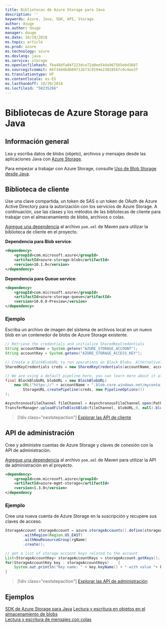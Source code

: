 ```yaml
---
title: Bibliotecas de Azure Storage para Java
description: ''
keywords: Azure, Java, SDK, API, Storage
author: douge
ms.author: douge
manager: douge
ms.date: 10/19/2018
ms.topic: article
ms.prod: azure
ms.technology: azure
ms.devlang: java
ms.service: storage
ms.openlocfilehash: fba48dfa04f223dce72a0ee54da967565ebd3687
ms.sourcegitcommit: 66f3dd4bdb09712b73c9194e23028567c0c4ee3f
ms.translationtype: HT
ms.contentlocale: es-ES
ms.lasthandoff: 10/30/2018
ms.locfileid: "50235266"
---
```

# <a name="azure-storage-libraries-for-java"></a>Bibliotecas de Azure Storage para Java

## <a name="overview"></a>Información general

Lea y escriba datos de blobs (objeto), archivos y mensajes desde las aplicaciones Java con [Azure Storage](/azure/storage/storage-introduction).

Para empezar a trabajar con Azure Storage, consulte [Uso de Blob Storage desde Java](/azure/storage/blobs/storage-quickstart-blobs-java-v10).

## <a name="client-library"></a>Biblioteca de cliente

Use una clave compartida, un token de SAS o un token de OAuth de Azure Active Directory para la autorización con los servicios de Azure Storage. A continuación, use las clases y los métodos de las bibliotecas de cliente para trabajar con el almacenamiento de blobs, archivos o colas. 

[Agregue una dependencia](https://maven.apache.org/guides/getting-started/index.html#How_do_I_use_external_dependencies) al archivo `pom.xml` de Maven para utilizar la biblioteca de cliente en el proyecto.   

**Dependencia para Blob service**:
```XML
<dependency>
    <groupId>com.microsoft.azure</groupId>
    <artifactId>azure-storage-blob</artifactId>
    <version>10.1.0</version>
</dependency>
```

**Dependencia para Queue service**:
```XML
<dependency>
    <groupId>com.microsoft.azure</groupId>
    <artifactId>azure-storage-queue</artifactId>
    <version>10.0.0-Preview</version>
</dependency>
```


### <a name="example"></a>Ejemplo

Escriba un archivo de imagen del sistema de archivos local en un nuevo blob en un contenedor de blobs de Azure Storage existente.


```java
// Retrieve the credentials and initialize SharedKeyCredentials
String accountName = System.getenv("AZURE_STORAGE_ACCOUNT");
String accountKey = System.getenv("AZURE_STORAGE_ACCESS_KEY");

// Create a BlockBlobURL to run operations on Block Blobs. Alternatively create a ServiceURL, or ContainerURL for operations on Blob service, and Blob containers
SharedKeyCredentials creds = new SharedKeyCredentials(accountName, accountKey);

// We are using a default pipeline here, you can learn more about it at https://github.com/Azure/azure-storage-java/wiki/Azure-Storage-Java-V10-Overview
final BlockBlobURL blobURL = new BlockBlobURL(
    new URL("https://" + accountName + ".blob.core.windows.net/mycontainer/myimage.jpg"), 
        StorageURL.createPipeline(creds, new PipelineOptions())
);

AsynchronousFileChannel fileChannel = AsynchronousFileChannel.open(Paths.get("myimage.jpg"));
TransferManager.uploadFileToBlockBlob(fileChannel, blobURL,0, null).blockingGet();
```

> [!div class="nextstepaction"]
> [Explorar las API de cliente](/java/api/overview/azure/storage/client)

## <a name="management-api"></a>API de administración

Cree y administre cuentas de Azure Storage y claves de conexión con la API de administración.

[Agregue una dependencia](https://maven.apache.org/guides/getting-started/index.html#How_do_I_use_external_dependencies) al archivo `pom.xml` de Maven para utilizar la API de administración en el proyecto.  

```XML
<dependency>
    <groupId>com.microsoft.azure</groupId>
    <artifactId>azure-mgmt-storage</artifactId>
    <version>1.3.0</version>
</dependency
```   

### <a name="example"></a>Ejemplo

Cree una nueva cuenta de Azure Storage en la suscripción y recupere sus claves de acceso.

```java
StorageAccount storageAccount = azure.storageAccounts().define(storageAccountName)
        .withRegion(Region.US_EAST)
        .withNewResourceGroup(rgName)
        .create();

// get a list of storage account keys related to the account
List<StorageAccountKey> storageAccountKeys = storageAccount.getKeys();
for(StorageAccountKey key : storageAccountKeys)    {
    System.out.println("Key name: " + key.keyName() + " with value "+ key.value());
}
```

> [!div class="nextstepaction"]
> [Explorar las API de administración](/java/api/overview/azure/storage/management)


## <a name="samples"></a>Ejemplos

[SDK de Azure Storage para Java](https://github.com/azure/azure-storage-java)
[Lectura y escritura en objetos en el almacenamiento de blobs](https://github.com/Azure-Samples/storage-blobs-java-v10-quickstart)   
[Lectura y escritura de mensajes con colas](https://github.com/Azure-Samples/storage-queue-java-getting-started)   
